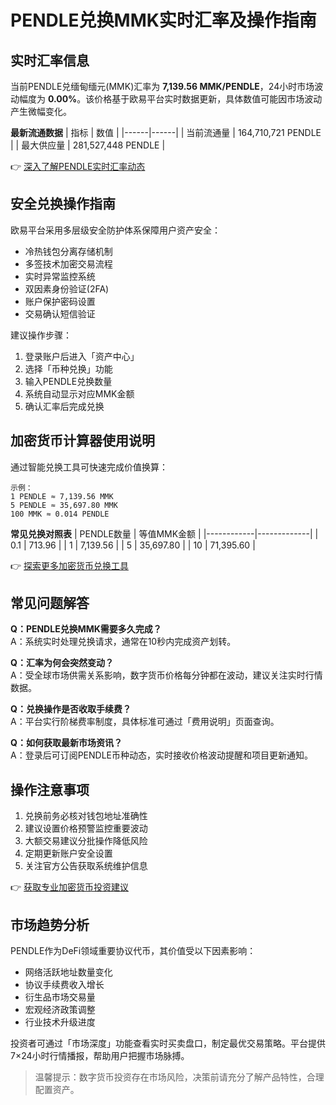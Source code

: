 # PENDLE兑换MMK实时汇率及操作指南

## 实时汇率信息
当前PENDLE兑缅甸缅元(MMK)汇率为 **7,139.56 MMK/PENDLE**，24小时市场波动幅度为 **0.00%**。该价格基于欧易平台实时数据更新，具体数值可能因市场波动产生微幅变化。

**最新流通数据**
| 指标 | 数值 |
|------|------|
| 当前流通量 | 164,710,721 PENDLE |
| 最大供应量 | 281,527,448 PENDLE |

👉 [深入了解PENDLE实时汇率动态](https://bit.ly/okx_welcome)

## 安全兑换操作指南
欧易平台采用多层级安全防护体系保障用户资产安全：
- 冷热钱包分离存储机制
- 多签技术加密交易流程
- 实时异常监控系统
- 双因素身份验证(2FA)
- 账户保护密码设置
- 交易确认短信验证

建议操作步骤：
1. 登录账户后进入「资产中心」
2. 选择「币种兑换」功能
3. 输入PENDLE兑换数量
4. 系统自动显示对应MMK金额
5. 确认汇率后完成兑换

## 加密货币计算器使用说明
通过智能兑换工具可快速完成价值换算：
```text
示例：
1 PENDLE ≈ 7,139.56 MMK
5 PENDLE ≈ 35,697.80 MMK
100 MMK ≈ 0.014 PENDLE
```

**常见兑换对照表**
| PENDLE数量 | 等值MMK金额 |
|------------|-------------|
| 0.1        | 713.96      |
| 1          | 7,139.56    |
| 5          | 35,697.80   |
| 10         | 71,395.60   |

👉 [探索更多加密货币兑换工具](https://bit.ly/okx_welcome)

## 常见问题解答
**Q：PENDLE兑换MMK需要多久完成？**  
A：系统实时处理兑换请求，通常在10秒内完成资产划转。

**Q：汇率为何会突然变动？**  
A：受全球市场供需关系影响，数字货币价格每分钟都在波动，建议关注实时行情数据。

**Q：兑换操作是否收取手续费？**  
A：平台实行阶梯费率制度，具体标准可通过「费用说明」页面查询。

**Q：如何获取最新市场资讯？**  
A：登录后可订阅PENDLE币种动态，实时接收价格波动提醒和项目更新通知。

## 操作注意事项
1. 兑换前务必核对钱包地址准确性
2. 建议设置价格预警监控重要波动
3. 大额交易建议分批操作降低风险
4. 定期更新账户安全设置
5. 关注官方公告获取系统维护信息

👉 [获取专业加密货币投资建议](https://bit.ly/okx_welcome)

## 市场趋势分析
PENDLE作为DeFi领域重要协议代币，其价值受以下因素影响：
- 网络活跃地址数量变化
- 协议手续费收入增长
- 衍生品市场交易量
- 宏观经济政策调整
- 行业技术升级进度

投资者可通过「市场深度」功能查看实时买卖盘口，制定最优交易策略。平台提供7×24小时行情播报，帮助用户把握市场脉搏。

> 温馨提示：数字货币投资存在市场风险，决策前请充分了解产品特性，合理配置资产。